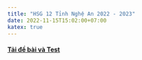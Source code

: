 ```yaml
---
title: "HSG 12 Tỉnh Nghệ An 2022 - 2023"
date: 2022-11-15T15:02:00+07:00
katex: true
---
```


<object data="/pdf/BangA_ChinhThuc.pdf" type="application/pdf" width="150%" height="800px" style="transform: translateX(-15%);">
</object>

#### [Tải đề bài và Test][link-de-bai]

[link-de-bai]: https://drive.google.com/drive/folders/1sjDpbFwtXTBt8e1wjuIapqDGLonG-_hA?usp=sharing
